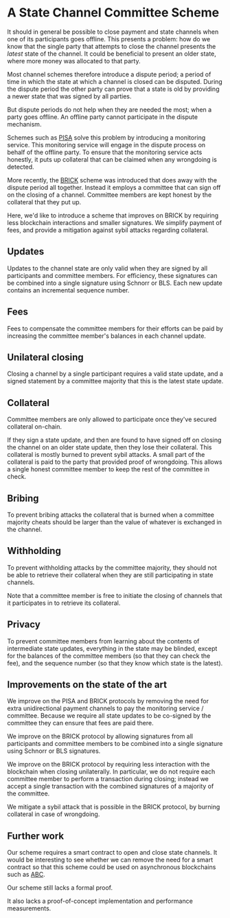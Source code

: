 A State Channel Committee Scheme
================================

It should in general be possible to close payment and state channels when one of
its participants goes offline. This presents a problem: how do we know that the
single party that attempts to close the channel presents the *latest* state of
the channel. It could be beneficial to present an older state, where more money
was allocated to that party.

Most channel schemes therefore introduce a dispute period; a period of time in
which the state at which a channel is closed can be disputed. During the dispute
period the other party can prove that a state is old by providing a newer state
that was signed by all parties.

But dispute periods do not help when they are needed the most; when a party goes
offline. An offline party cannot participate in the dispute mechanism.

Schemes such as [PISA][1] solve this problem by introducing a monitoring
service. This monitoring service will engage in the dispute process on behalf of
the offline party. To ensure that the monitoring service acts honestly, it puts
up collateral that can be claimed when any wrongdoing is detected.

More recently, the [BRICK][2] scheme was introduced that does away with the
dispute period all together. Instead it employs a committee that can sign off on
the closing of a channel. Committee members are kept honest by the collateral
that they put up.

Here, we'd like to introduce a scheme that improves on BRICK by requiring less
blockchain interactions and smaller signatures. We simplify payment of fees, and
provide a mitigation against sybil attacks regarding collateral.

Updates
-------

Updates to the channel state are only valid when they are signed by all
participants and committee members. For efficiency, these signatures can be
combined into a single signature using Schnorr or BLS. Each new update contains
an incremental sequence number.

Fees
----

Fees to compensate the committee members for their efforts can be paid by
increasing the committee member's balances in each channel update.

Unilateral closing
------------------

Closing a channel by a single participant requires a valid state update, and a
signed statement by a committee majority that this is the latest state update.

Collateral
----------

Committee members are only allowed to participate once they've secured
collateral on-chain.

If they sign a state update, and then are found to have signed off on closing
the channel on an older state update, then they lose their collateral. This
collateral is mostly burned to prevent sybil attacks. A small part of the
collateral is paid to the party that provided proof of wrongdoing. This allows a
single honest committee member to keep the rest of the committee in check.

Bribing
-------

To prevent bribing attacks the collateral that is burned when a committee
majority cheats should be larger than the value of whatever is exchanged in the
channel.

Withholding
-----------

To prevent withholding attacks by the committee majority, they should not be
able to retrieve their collateral when they are still participating in state
channels.

Note that a committee member is free to initiate the closing of channels that it
participates in to retrieve its collateral.

Privacy
-------

To prevent committee members from learning about the contents of intermediate
state updates, everything in the state may be blinded, except for the balances
of the committee members (so that they can check the fee), and the sequence
number (so that they know which state is the latest).

Improvements on the state of the art
------------------------------------

We improve on the PISA and BRICK protocols by removing the need for extra
unidirectional payment channels to pay the monitoring service / committee.
Because we require all state updates to be co-signed by the committee they can
ensure that fees are paid there.

We improve on the BRICK protocol by allowing signatures from all participants
and committee members to be combined into a single signature using Schnorr or
BLS signatures.

We improve on the BRICK protocol by requiring less interaction with the
blockchain when closing unilaterally. In particular, we do not require each
committee member to perform a transaction during closing; instead we accept a
single transaction with the combined signatures of a majority of the committee.

We mitigate a sybil attack that is possible in the BRICK protocol, by burning
collateral in case of wrongdoing.

Further work
------------

Our scheme requires a smart contract to open and close state channels. It would
be interesting to see whether we can remove the need for a smart contract so
that this scheme could be used on asynchronous blockchains such as [ABC][3].

Our scheme still lacks a formal proof.

It also lacks a proof-of-concept implementation and performance measurements.

[1]: https://www.cs.cornell.edu/~iddo/pisa.pdf
[2]: https://arxiv.org/pdf/1905.11360.pdf
[3]: https://arxiv.org/pdf/1909.10926.pdf